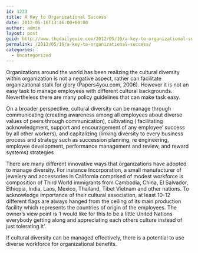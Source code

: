 ```yaml
---
id: 1233
title: A Key to Organizational Success
date: 2012-05-16T13:46:00+00:00
author: admin
layout: post
guid: http://www.thedailyevie.com/2012/05/16/a-key-to-organizational-success/
permalink: /2012/05/16/a-key-to-organizational-success/
categories:
  - Uncategorized
---
```

Organizations around the world has been realizing the cultural diversity within organization is not a negative aspect, rather can facilitate organizational stalk for glory (Papers4you.com, 2006). However it is not an easy task to manage employees with different cultural backgrounds. Nevertheless there are many policy guidelines that can make task easy.

On a broader perspective, cultural diversity can be manage through communicating (creating awareness among all employees about diverse values of peers through communication), cultivating ( facilitating acknowledgment, support and encouragement of any employee’ success by all other workers), and capitalizing (linking diversity to every business process and strategy such as succession planning, re engineering, employee development, performance management and review, and reward systems) strategies 

There are many different innovative ways that organizations have adopted to manage diversity. For instance Incorporation, a small manufacturer of jewelery and accessories in California comprised of modest workforce is composition of Third World immigrants from Cambodia, China, El Salvador, Ethiopia, India, Laos, Mexico, Thailand, Tibet Vietnam and other nations. To acknowledge importance of their cultural association, at least 10-12 different flags are always hanged from the ceiling of its main production facility which represents the countries of origin of the employees. The owner’s view point is ‘I would like for this to be a little United Nations everybody getting along and appreciating each others culture instead of just tolerating it’.

If cultural diversity can be managed effectively, there is a potential to use diverse workforce for organizational benefits.